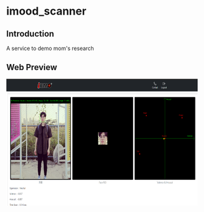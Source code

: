 # imood_scanner

## Introduction
A service to demo mom's research

## Web Preview
<p align="center">
<img src="static/images/VA model.png" width = "686" height = "333" alt="memory leak inspector" />
</p>
